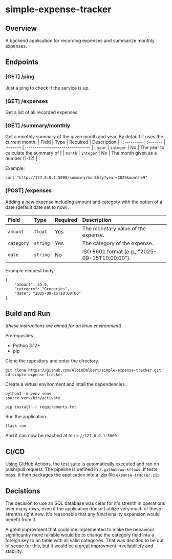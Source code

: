 # simple-expense-tracker


## Overview

A backend application for recording expenses and summarize monthly expenses.


## Endpoints

### [GET] /ping
Just a ping to check if the service is up.

### [GET] /expenses
Get a list of all recorded expenses.

### [GET] /summary/monthly
Get a monthly summary of the given month and year. By default it uses the current month.
| Field      | Type     | Required | Description                      |
| :--------- | :------- | :------- | :------------------------------- |
| `year`   | `integer`  | No      | The year to calculate the summary of |
| `month` | `integer` | No      | The month given as a number (1-12)     |

Example:
```
curl "http://127.0.0.1:5000/summary/monthly?year=2025&month=9"
```

### [POST] /expenses
Adding a new expense including amount and categoty with the option of a date (default date set to now).

| Field      | Type     | Required | Description                      |
| :--------- | :------- | :------- | :------------------------------- |
| `amount`   | `float`  | Yes      | The monetary value of the expense. |
| `category` | `string` | Yes      | The category of the expense.     |
| `date`     | `string` | No       | ISO 8601 format (e.g., "2025-09-15T10:00:00"). |

Example eequest body:
```
{
    "amount": 55.0,
    "category": "Groceries",
    "date": "2025-09-15T10:00:00"
}
```

## Build and Run
*(these instructions are aimed for an linux environment)*

Prerequisites
- Python 3.12+
- pip

Clone the repository and enter the directory.
```
git clone https://github.com/AlbinDalbert/simple-expense-tracker.git
cd simple-expense-tracker
```

Create a virtual environment and intall the dependencies.
```
python3 -m venv venv
source venv/bin/activate

pip install -r requirements.txt
```

Run the application:
```
flask run
```

And it can now be reached at `http://127.0.0.1:5000`


## CI/CD
Using GitHub Actions, the test suite is automatically executed and ran on push/pull request. The pipeline is defined in `/.github/workflows`.
If tests pass, it then packages the application into a .zip file `expense-tracker.zip`


## Decistions

The decision to use an SQL database was clear for it's strenth in operations over many rows, even if the application doesn't utilize very much of these strenths right now. It's reasonable that any functionality expansion would benefit from it. 

A great improvment that could me implemented to make the behaviour significantly more reliable would be to change the category field into a foreign key to an table with all valid categories. That was decided to be out of scope for this, but it would be a great improvment in reliablilety and stability.

